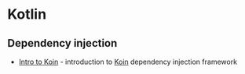 # Kotlin
## Dependency injection
- [Intro to Koin](https://tapchicoma.github.io/presentations/intro-to-koin/) - introduction to [Koin](https://insert-koin.io/) dependency injection framework
